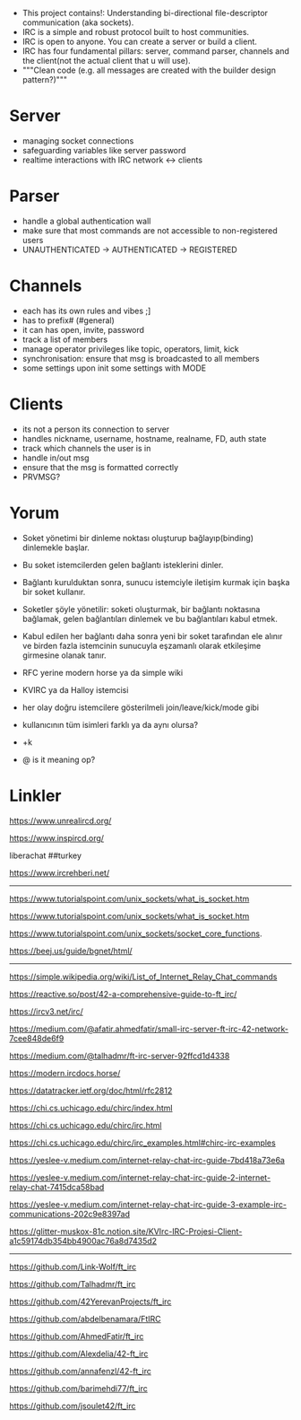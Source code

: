 - This project contains!: Understanding bi-directional file-descriptor communication (aka sockets).
- IRC is a simple and robust protocol built to host communities.
- IRC is open to anyone. You can create a server or build a client.
- IRC has four fundamental pillars: server, command parser, channels and the client(not the actual client that u will use).
- """Clean code (e.g. all messages are created with the builder design pattern?)"""

# Server
- managing socket connections
- safeguarding variables like server password
- realtime interactions with IRC network <-> clients

# Parser
- handle a global authentication wall
- make sure that most commands are not accessible to non-registered users
- UNAUTHENTICATED -> AUTHENTICATED -> REGISTERED

# Channels
- each has its own rules and vibes ;]
- has to prefix# (#general)
- it can has open, invite, password
- track a list of members
- manage operator privileges like topic, operators, limit, kick
- synchronisation: ensure that msg is broadcasted to all members
- some settings upon init some settings with MODE

# Clients
- its not a person its connection to server
- handles nickname, username, hostname, realname, FD, auth state
- track which channels the user is in
- handle in/out msg
- ensure that the msg is formatted correctly
- PRVMSG?

# Yorum
- Soket yönetimi bir dinleme noktası oluşturup bağlayıp(binding)  dinlemekle başlar.
- Bu soket istemcilerden gelen bağlantı isteklerini dinler.
- Bağlantı kurulduktan sonra, sunucu istemciyle iletişim kurmak için başka bir soket kullanır.
- Soketler şöyle yönetilir: soketi oluşturmak, bir bağlantı noktasına bağlamak, gelen bağlantıları dinlemek ve bu bağlantıları kabul etmek.
- Kabul edilen her bağlantı daha sonra yeni bir soket tarafından ele alınır ve birden fazla istemcinin sunucuyla eşzamanlı olarak etkileşime girmesine olanak tanır.

- RFC yerine modern horse ya da simple wiki
- KVIRC ya da Halloy istemcisi
- her olay doğru istemcilere gösterilmeli join/leave/kick/mode gibi
- kullanıcının tüm isimleri farklı ya da aynı olursa?
- +k
- @ is it meaning op?


# Linkler
https://www.unrealircd.org/

https://www.inspircd.org/

liberachat ##turkey

https://www.ircrehberi.net/

----

https://www.tutorialspoint.com/unix_sockets/what_is_socket.htm

https://www.tutorialspoint.com/unix_sockets/what_is_socket.htm

https://www.tutorialspoint.com/unix_sockets/socket_core_functions.

https://beej.us/guide/bgnet/html/

----

https://simple.wikipedia.org/wiki/List_of_Internet_Relay_Chat_commands

https://reactive.so/post/42-a-comprehensive-guide-to-ft_irc/

https://ircv3.net/irc/

https://medium.com/@afatir.ahmedfatir/small-irc-server-ft-irc-42-network-7cee848de6f9

https://medium.com/@talhadmr/ft-irc-server-92ffcd1d4338

https://modern.ircdocs.horse/

https://datatracker.ietf.org/doc/html/rfc2812

https://chi.cs.uchicago.edu/chirc/index.html

https://chi.cs.uchicago.edu/chirc/irc.html

https://chi.cs.uchicago.edu/chirc/irc_examples.html#chirc-irc-examples

https://yeslee-v.medium.com/internet-relay-chat-irc-guide-7bd418a73e6a

https://yeslee-v.medium.com/internet-relay-chat-irc-guide-2-internet-relay-chat-7415dca58bad

https://yeslee-v.medium.com/internet-relay-chat-irc-guide-3-example-irc-communications-202c9e8397ad

https://glitter-muskox-81c.notion.site/KVIrc-IRC-Projesi-Client-a1c59174db354bb4900ac76a8d7435d2

-----

https://github.com/Link-Wolf/ft_irc

https://github.com/Talhadmr/ft_irc

https://github.com/42YerevanProjects/ft_irc

https://github.com/abdelbenamara/FtIRC

https://github.com/AhmedFatir/ft_irc

https://github.com/Alexdelia/42-ft_irc

https://github.com/annafenzl/42-ft_irc

https://github.com/barimehdi77/ft_irc

https://github.com/jsoulet42/ft_irc
